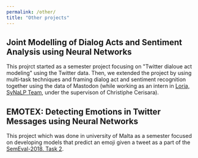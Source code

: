 ```yaml
---
permalink: /other/
title: "Other projects"
---
```


## Joint Modelling of Dialog Acts and Sentiment Analysis using Neural Networks
This projrct started as a semester project focusing on "Twitter dialoue act modeling"  using the Twitter data. Then, we extended the project by using multi‑task techniques and framing dialog act and sentiment recognition together using the data of  Mastodon (while working as an intern in  <a href="https://synalp.gitlabpages.inria.fr/synalp-website/">Loria, SyNaLP Team</a>, under the supervison of Christiphe Cerisara).





## EMOTEX: Detecting Emotions in Twitter Messages using Neural Networks

This project which was done in university of Malta as a semester  focused on developing models that predict an emoji
given a tweet as a part of the  <a href="https://alt.qcri.org/semeval2018/index.php?id=tasks"> SemEval-2018. 
Task 2</a>.








<!--
## Quote
> Only one thing is impossible for God: To find any sense in any copyright law on the planet.
> <cite><a href="http://www.brainyquote.com/quotes/quotes/m/marktwain163473.html">Mark Twain</a></cite>

## Links

Here is an example of links. One is to [TU Dublin][tu-dublin] and another to [Université de Rennes][uni-de-rennes].

[tu-dublin]: https://www.tudublin.ie/
[uni-de-rennes]: https://www.univ-rennes1.fr/
[link-name]: https://put-adress.here/


 ## Code
Jekyll also offers powerful support for code snippets:

```python
def print_hi(name)
  puts "Hi, #{name}"
end
print_hi('Tom')
#=> prints 'Hi, Tom' to STDOUT.
```


## Images

Here is an example of an image

![img](../assets/images/sj.jpg)

## Formula

$$ (a+b)^2 = a^2 + 2ab + b^2 $$a --> 
